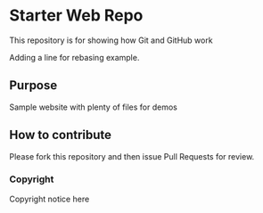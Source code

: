 # Starter Web Repo

This repository is for showing how Git and GitHub work

Adding a line for rebasing example.

## Purpose

Sample website with plenty of files for demos

## How to contribute

Please fork this repository and then issue Pull Requests for review.

### Copyright
Copyright notice here